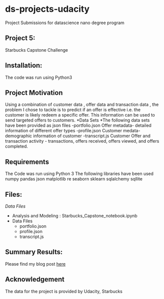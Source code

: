 # ds-projects-udacity
Project Submissions for datascience nano degree program
## Project 5:
Starbucks Capstone Challenge
## Installation:
The code was run using Python3
## Project Motivation
Using a combination of customer data , offer data and transaction data , the problem I chose to tackle is to predict if an offer is effective i.e. the customer is likely redeem a specific offer.
This information can be used to send targeted offers to customers.
*Data Sets
*The following data sets have been provided as json files
-portfolio.json Offer metadata- detailed information of different offer types
-profile.json Customer medata- demographic information of customer
-transcript.js Customer Offer and transaction activity - transactions, offers received, offers viewed, and offers completed.
## Requirements
The Code was run using Python 3
The following libraries have been used
numpy
pandas
json
matplotlib
re
seaborn
sklearn
sqlalchemy
sqllite

## Files:
*Data Files*
- Analysis and Modeling : Starbucks_Capstone_notebook.ipynb
- Data Files
  - portfolio.json
  - profile.json
  - transcript.js

## Summary Results:
Please find my blog post [here](https://medium.com/@reshma.alex/effectiveness-of-offers-starbucks-customers-bd8856993c57)

## Acknowledgement
The data for the project is provided by Udacity, Starbucks